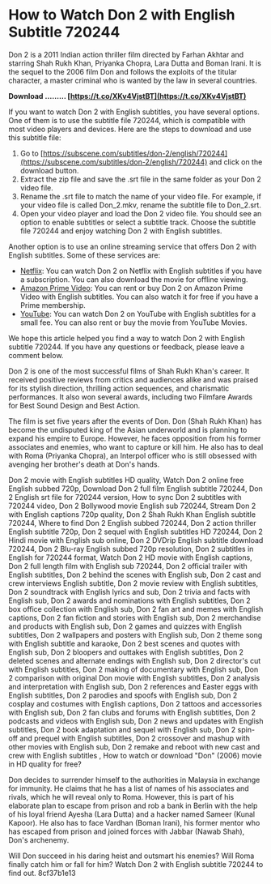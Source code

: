 # How to Watch Don 2 with English Subtitle 720244
 
Don 2 is a 2011 Indian action thriller film directed by Farhan Akhtar and starring Shah Rukh Khan, Priyanka Chopra, Lara Dutta and Boman Irani. It is the sequel to the 2006 film Don and follows the exploits of the titular character, a master criminal who is wanted by the law in several countries.
 
**Download ……… [https://t.co/XKv4VjstBT](https://t.co/XKv4VjstBT)**


 
If you want to watch Don 2 with English subtitles, you have several options. One of them is to use the subtitle file 720244, which is compatible with most video players and devices. Here are the steps to download and use this subtitle file:
 
1. Go to [https://subscene.com/subtitles/don-2/english/720244](https://subscene.com/subtitles/don-2/english/720244) and click on the download button.
2. Extract the zip file and save the .srt file in the same folder as your Don 2 video file.
3. Rename the .srt file to match the name of your video file. For example, if your video file is called Don\_2.mkv, rename the subtitle file to Don\_2.srt.
4. Open your video player and load the Don 2 video file. You should see an option to enable subtitles or select a subtitle track. Choose the subtitle file 720244 and enjoy watching Don 2 with English subtitles.

Another option is to use an online streaming service that offers Don 2 with English subtitles. Some of these services are:

- [Netflix](https://www.netflix.com/title/70243452): You can watch Don 2 on Netflix with English subtitles if you have a subscription. You can also download the movie for offline viewing.
- [Amazon Prime Video](https://www.amazon.com/Don-2-Shah-Rukh-Khan/dp/B07BZ4QZ9L): You can rent or buy Don 2 on Amazon Prime Video with English subtitles. You can also watch it for free if you have a Prime membership.
- [YouTube](https://www.youtube.com/watch?v=6CPq5nKkZy4): You can watch Don 2 on YouTube with English subtitles for a small fee. You can also rent or buy the movie from YouTube Movies.

We hope this article helped you find a way to watch Don 2 with English subtitle 720244. If you have any questions or feedback, please leave a comment below.
  
Don 2 is one of the most successful films of Shah Rukh Khan's career. It received positive reviews from critics and audiences alike and was praised for its stylish direction, thrilling action sequences, and charismatic performances. It also won several awards, including two Filmfare Awards for Best Sound Design and Best Action.
 
The film is set five years after the events of Don. Don (Shah Rukh Khan) has become the undisputed king of the Asian underworld and is planning to expand his empire to Europe. However, he faces opposition from his former associates and enemies, who want to capture or kill him. He also has to deal with Roma (Priyanka Chopra), an Interpol officer who is still obsessed with avenging her brother's death at Don's hands.
 
Don 2 movie with English subtitles HD quality,  Watch Don 2 online free English subbed 720p,  Download Don 2 full film English subtitle 720244,  Don 2 English srt file for 720244 version,  How to sync Don 2 subtitles with 720244 video,  Don 2 Bollywood movie English sub 720244,  Stream Don 2 with English captions 720p quality,  Don 2 Shah Rukh Khan English subtitle 720244,  Where to find Don 2 English subbed 720244,  Don 2 action thriller English subtitle 720p,  Don 2 sequel with English subtitles HD 720244,  Don 2 Hindi movie with English sub online,  Don 2 DVDrip English subtitle download 720244,  Don 2 Blu-ray English subbed 720p resolution,  Don 2 subtitles in English for 720244 format,  Watch Don 2 HD movie with English captions,  Don 2 full length film with English sub 720244,  Don 2 official trailer with English subtitles,  Don 2 behind the scenes with English sub,  Don 2 cast and crew interviews English subtitle,  Don 2 movie review with English subtitles,  Don 2 soundtrack with English lyrics and sub,  Don 2 trivia and facts with English sub,  Don 2 awards and nominations with English subtitles,  Don 2 box office collection with English sub,  Don 2 fan art and memes with English captions,  Don 2 fan fiction and stories with English sub,  Don 2 merchandise and products with English sub,  Don 2 games and quizzes with English subtitles,  Don 2 wallpapers and posters with English sub,  Don 2 theme song with English subtitle and karaoke,  Don 2 best scenes and quotes with English sub,  Don 2 bloopers and outtakes with English subtitles,  Don 2 deleted scenes and alternate endings with English sub,  Don 2 director's cut with English subtitles,  Don 2 making of documentary with English sub,  Don 2 comparison with original Don movie with English subtitles,  Don 2 analysis and interpretation with English sub,  Don 2 references and Easter eggs with English subtitles,  Don 2 parodies and spoofs with English sub,  Don 2 cosplay and costumes with English captions,  Don 2 tattoos and accessories with English sub,  Don 2 fan clubs and forums with English subtitles,  Don 2 podcasts and videos with English sub,  Don 2 news and updates with English subtitles,  Don 2 book adaptation and sequel with English sub,  Don 2 spin-off and prequel with English subtitles,  Don 2 crossover and mashup with other movies with English sub,  Don 2 remake and reboot with new cast and crew with English subtitles ,  How to watch or download "Don" (2006) movie in HD quality for free?
 
Don decides to surrender himself to the authorities in Malaysia in exchange for immunity. He claims that he has a list of names of his associates and rivals, which he will reveal only to Roma. However, this is part of his elaborate plan to escape from prison and rob a bank in Berlin with the help of his loyal friend Ayesha (Lara Dutta) and a hacker named Sameer (Kunal Kapoor). He also has to face Vardhan (Boman Irani), his former mentor who has escaped from prison and joined forces with Jabbar (Nawab Shah), Don's archenemy.
 
Will Don succeed in his daring heist and outsmart his enemies? Will Roma finally catch him or fall for him? Watch Don 2 with English subtitle 720244 to find out.
 8cf37b1e13
 
